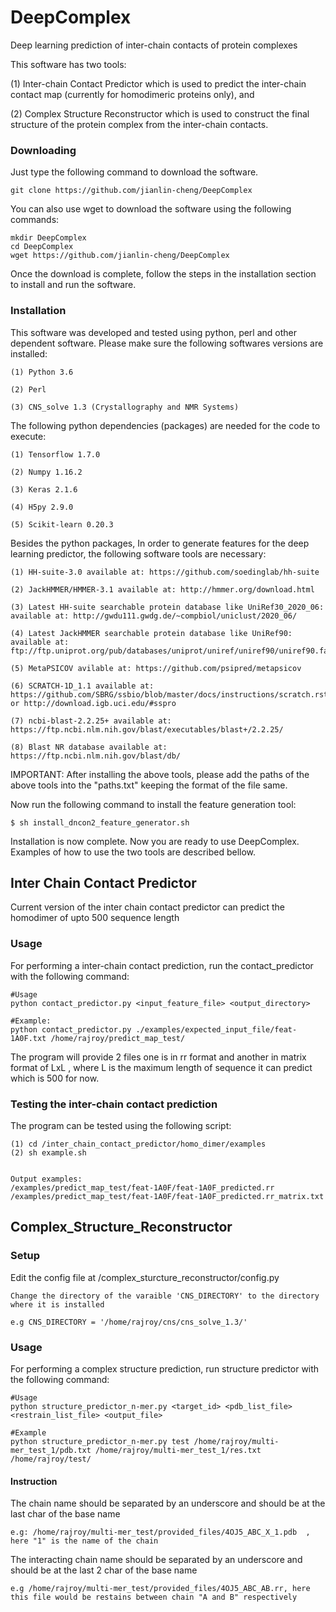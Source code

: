 # DeepComplex
Deep learning prediction of inter-chain contacts of protein complexes

This software has two tools:

(1) Inter-chain Contact Predictor which is used to predict the inter-chain contact map (currently for homodimeric proteins only), and

(2) Complex Structure Reconstructor which is used to construct the final structure of the protein complex from the inter-chain contacts.



###                  Downloading             

Just type the following command to download the software.


`git clone https://github.com/jianlin-cheng/DeepComplex`

You can also use wget to download the software using the following commands:

```
mkdir DeepComplex
cd DeepComplex
wget https://github.com/jianlin-cheng/DeepComplex
```

Once the download is complete, follow the steps in the installation section to install and run the software.


###                  Installation             

This software was developed and tested using python, perl and other dependent software. Please make sure the following softwares versions are installed:

    (1) Python 3.6

    (2) Perl

    (3) CNS_solve 1.3 (Crystallography and NMR Systems)


The following python dependencies (packages) are needed for the code to execute:

    (1) Tensorflow 1.7.0

    (2) Numpy 1.16.2

    (3) Keras 2.1.6

    (4) H5py 2.9.0

    (5) Scikit-learn 0.20.3


Besides the python packages, In order to generate features for the deep learning predictor, the following software tools are necessary:

    (1) HH-suite-3.0 available at: https://github.com/soedinglab/hh-suite

    (2) JackHMMER/HMMER-3.1 available at: http://hmmer.org/download.html

    (3) Latest HH-suite searchable protein database like UniRef30_2020_06: available at: http://gwdu111.gwdg.de/~compbiol/uniclust/2020_06/

    (4) Latest JackHMMER searchable protein database like UniRef90: available at: ftp://ftp.uniprot.org/pub/databases/uniprot/uniref/uniref90/uniref90.fasta.gz

    (5) MetaPSICOV avilable at: https://github.com/psipred/metapsicov

    (6) SCRATCH-1D_1.1 available at: https://github.com/SBRG/ssbio/blob/master/docs/instructions/scratch.rst or http://download.igb.uci.edu/#sspro

    (7) ncbi-blast-2.2.25+ available at: https://ftp.ncbi.nlm.nih.gov/blast/executables/blast+/2.2.25/

    (8) Blast NR database available at: https://ftp.ncbi.nlm.nih.gov/blast/db/


IMPORTANT: After installing the above tools, please add the paths of the above tools into the "paths.txt" keeping the format of the file same.

Now run the following command to install the feature generation tool:

`$ sh install_dncon2_feature_generator.sh`


Installation is now complete. Now you are ready to use DeepComplex. Examples of how to use the two tools are described bellow.




##                  Inter Chain Contact Predictor                 

Current version of the inter chain contact predictor can predict the homodimer of upto 500 sequence length

### Usage
For performing a inter-chain contact prediction, run the contact_predictor with the following command:

```
#Usage
python contact_predictor.py <input_feature_file> <output_directory>

#Example:
python contact_predictor.py ./examples/expected_input_file/feat-1A0F.txt /home/rajroy/predict_map_test/
```
The program will provide 2 files one is in rr format and another in matrix format of LxL , where L is the maximum length of sequence it can predict which is 500 for now.
### Testing the inter-chain contact prediction
The program can be tested using the following script:
```
(1) cd /inter_chain_contact_predictor/homo_dimer/examples
(2) sh example.sh


Output examples:
/examples/predict_map_test/feat-1A0F/feat-1A0F_predicted.rr
/examples/predict_map_test/feat-1A0F/feat-1A0F_predicted.rr_matrix.txt
```





##                 Complex_Structure_Reconstructor             

### Setup

Edit the config file at /complex_sturcture_reconstructor/config.py
```
Change the directory of the varaible 'CNS_DIRECTORY' to the directory where it is installed

e.g CNS_DIRECTORY = '/home/rajroy/cns/cns_solve_1.3/'

```

###                        Usage

For performing a complex structure prediction, run structure predictor with the following command:
```
#Usage
python structure_predictor_n-mer.py <target_id> <pdb_list_file> <restrain_list_file> <output_file>

#Example
python structure_predictor_n-mer.py test /home/rajroy/multi-mer_test_1/pdb.txt /home/rajroy/multi-mer_test_1/res.txt /home/rajroy/test/

```

#### Instruction
The chain name should be separated by an underscore and should be at the last char of the base name
```
e.g: /home/rajroy/multi-mer_test/provided_files/4OJ5_ABC_X_1.pdb  , here "1" is the name of the chain
```
The interacting chain name should be separated by an underscore and should be at the last 2 char of the base name
```
e.g /home/rajroy/multi-mer_test/provided_files/4OJ5_ABC_AB.rr, here this file would be restains between chain "A and B" respectively
```



 






